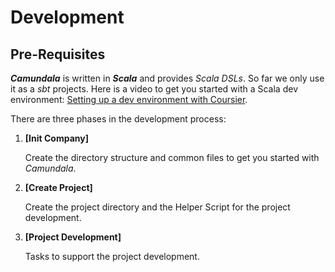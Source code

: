 # Development

## Pre-Requisites
**_Camundala_** is written in _**Scala**_ and provides _Scala DSLs_.
So far we only use it as a _sbt_ projects.
Here is a video to get you started with a Scala dev environment:
[Setting up a dev environment with Coursier](https://www.youtube.com/watch?v=j-H6LSv2z_8&list=PLTx-VKTe8yLxYQfX_eGHCxaTuWvvG28Ml). 

There are three phases in the development process:

1. **[Init Company]**
  
   Create the directory structure and common files to get you started with _Camundala_.

2. **[Create Project]**

   Create the project directory and the Helper Script for the project development.

3. **[Project Development]**

   Tasks to support the project development.
